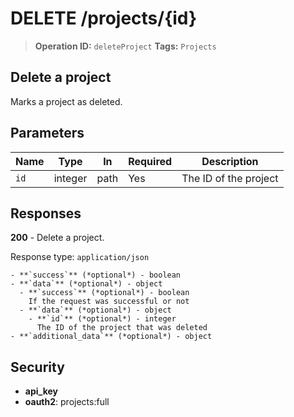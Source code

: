 # DELETE /projects/{id}

> **Operation ID:** `deleteProject`
> **Tags:** `Projects`

## Delete a project

Marks a project as deleted.

## Parameters

| Name | Type | In | Required | Description |
|------|------|-------|----------|-------------|
| `id` | integer | path | Yes | The ID of the project |

## Responses

**200** - Delete a project.

Response type: `application/json`

```
- **`success`** (*optional*) - boolean
- **`data`** (*optional*) - object
  - **`success`** (*optional*) - boolean
    If the request was successful or not
  - **`data`** (*optional*) - object
    - **`id`** (*optional*) - integer
      The ID of the project that was deleted
- **`additional_data`** (*optional*) - object

```


## Security

- **api_key**
- **oauth2**: projects:full